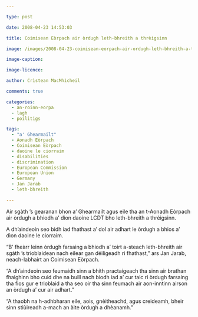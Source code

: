 ```yaml
---

type: post

date: 2008-04-23 14:53:03

title: Coimisean Eòrpach air òrdugh leth-bhreith a thrèigsinn

image: /images/2008-04-23-coimisean-eorpach-air-ordugh-leth-bhreith-a-threigsinn.jpg

image-caption:

image-licence:

author: Crìstean MacMhìcheil

comments: true

categories:
  - an-roinn-eorpa
  - lagh
  - poilitigs

tags:
  - "a' Ghearmailt"
  - Aonadh Eòrpach
  - Coimisean Eòrpach
  - daoine le ciorraim
  - disabilities
  - discrimination
  - European Commission
  - European Union
  - Germany
  - Jan Jarab
  - leth-bhreith

---
```


Air sgàth &#8217;s gearanan bhon a&#8217; Ghearmailt agus eile tha an t-Aonadh Eòrpach air òrdugh a bhiodh a&#8217; dìon daoine LCDT bho leth-bhreith a thrèigsinn.

<!--more-->

A dh&#8217;aindeoin seo bidh iad fhathast a&#8217; dol air adhart le òrdugh a bhios a&#8217; dìon daoine le ciorraim.

&#8220;B&#8217; fheàrr leinn òrdugh farsaing a bhiodh a&#8217; toirt a-steach leth-bhreith air sgàth &#8217;s trioblaidean nach eilear gan déiligeadh ri fhathast,&#8221; ars Jan Jarab, neach-labhairt an Coimisean Eòrpach.

&#8220;A dh&#8217;aindeoin seo feumaidh sinn a bhith practaigeach tha sinn air brathan fhaighinn bho cuid dhe na buill nach biodh iad a&#8217; cur taic ri òrdugh farsaing tha fios gur e trioblaid a tha seo oir tha sinn feumach air aon-inntinn airson an òrdugh a&#8217; cur air adhart.&#8221;

&#8220;A thaobh na h-adhbharan eile, aois, gnèitheachd, agus creideamh, bheir sinn stiùireadh a-mach an àite òrdugh a dhèanamh.&#8221;
